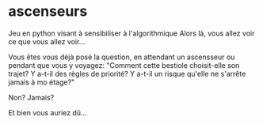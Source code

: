 # ascenseurs
Jeu en python visant à sensibiliser à l'algorithmique
Alors là, vous allez voir ce que vous allez voir...

Vous êtes vous déjà posé la question, en attendant un ascensseur ou pendant que vous y voyagez: "Comment cette bestiole choisit-elle son trajet? Y a-t-il des règles de priorité? Y a-t-il un risque qu'elle ne s'arrête jamais à mo étage?"

Non? Jamais? 

Et bien vous auriez dû...
